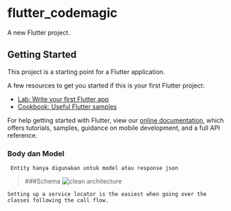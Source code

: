 # flutter_codemagic

A new Flutter project.

## Getting Started

This project is a starting point for a Flutter application.

A few resources to get you started if this is your first Flutter project:

- [Lab: Write your first Flutter app](https://flutter.dev/docs/get-started/codelab)
- [Cookbook: Useful Flutter samples](https://flutter.dev/docs/cookbook)

For help getting started with Flutter, view our
[online documentation](https://flutter.dev/docs), which offers tutorials,
samples, guidance on mobile development, and a full API reference.

### Body dan Model

```shell
 Entity hanya digunakan untuk model atau response json
```

> ###Schema
> ![clean architecture](https://i0.wp.com/resocoder.com/wp-content/uploads/2019/08/Clean-Architecture-Flutter-Diagram.png?w=556&ssl=1)

```shell
Setting up a service locator is the easiest when going over the classes following the call flow.
```

